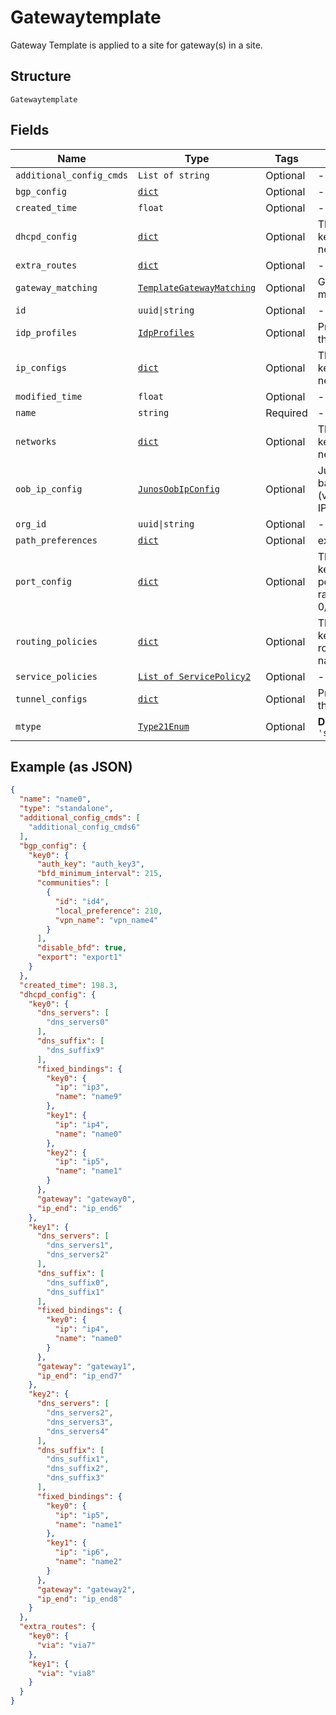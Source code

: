 
# Gatewaytemplate

Gateway Template is applied to a site for gateway(s) in a site.

## Structure

`Gatewaytemplate`

## Fields

| Name | Type | Tags | Description |
|  --- | --- | --- | --- |
| `additional_config_cmds` | `List of string` | Optional | - |
| `bgp_config` | [`dict`](../../doc/models/junos-bgp-config.md) | Optional | - |
| `created_time` | `float` | Optional | - |
| `dhcpd_config` | [`dict`](../../doc/models/dhcpd-config.md) | Optional | The property key is the network name |
| `extra_routes` | [`dict`](../../doc/models/extra-routes-2.md) | Optional | - |
| `gateway_matching` | [`TemplateGatewayMatching`](../../doc/models/template-gateway-matching.md) | Optional | Gateway matching |
| `id` | `uuid\|string` | Optional | - |
| `idp_profiles` | [`IdpProfiles`](../../doc/models/idp-profiles.md) | Optional | Property key is the profile name |
| `ip_configs` | [`dict`](../../doc/models/ip-configs.md) | Optional | The property key is the network name |
| `modified_time` | `float` | Optional | - |
| `name` | `string` | Required | - |
| `networks` | [`dict`](../../doc/models/network.md) | Optional | The property key is the network name |
| `oob_ip_config` | [`JunosOobIpConfig`](../../doc/models/junos-oob-ip-config.md) | Optional | Junos out-of-band (vme/em0/fxp0) IP config |
| `org_id` | `uuid\|string` | Optional | - |
| `path_preferences` | [`dict`](../../doc/models/path-preferences.md) | Optional | experimental |
| `port_config` | [`dict`](../../doc/models/junos-port-config-gateway.md) | Optional | The property key is the port(s) name or range (e.g. "ge-0/0/0-10") |
| `routing_policies` | [`dict`](../../doc/models/junos-routing-policy.md) | Optional | The property key is the routing policy name |
| `service_policies` | [`List of ServicePolicy2`](../../doc/models/service-policy-2.md) | Optional | - |
| `tunnel_configs` | [`dict`](../../doc/models/gatewaytemplate-tunnel-configs.md) | Optional | Property key is the tunnel name |
| `mtype` | [`Type21Enum`](../../doc/models/type-21-enum.md) | Optional | **Default**: `'standalone'` |

## Example (as JSON)

```json
{
  "name": "name0",
  "type": "standalone",
  "additional_config_cmds": [
    "additional_config_cmds6"
  ],
  "bgp_config": {
    "key0": {
      "auth_key": "auth_key3",
      "bfd_minimum_interval": 215,
      "communities": [
        {
          "id": "id4",
          "local_preference": 210,
          "vpn_name": "vpn_name4"
        }
      ],
      "disable_bfd": true,
      "export": "export1"
    }
  },
  "created_time": 198.3,
  "dhcpd_config": {
    "key0": {
      "dns_servers": [
        "dns_servers0"
      ],
      "dns_suffix": [
        "dns_suffix9"
      ],
      "fixed_bindings": {
        "key0": {
          "ip": "ip3",
          "name": "name9"
        },
        "key1": {
          "ip": "ip4",
          "name": "name0"
        },
        "key2": {
          "ip": "ip5",
          "name": "name1"
        }
      },
      "gateway": "gateway0",
      "ip_end": "ip_end6"
    },
    "key1": {
      "dns_servers": [
        "dns_servers1",
        "dns_servers2"
      ],
      "dns_suffix": [
        "dns_suffix0",
        "dns_suffix1"
      ],
      "fixed_bindings": {
        "key0": {
          "ip": "ip4",
          "name": "name0"
        }
      },
      "gateway": "gateway1",
      "ip_end": "ip_end7"
    },
    "key2": {
      "dns_servers": [
        "dns_servers2",
        "dns_servers3",
        "dns_servers4"
      ],
      "dns_suffix": [
        "dns_suffix1",
        "dns_suffix2",
        "dns_suffix3"
      ],
      "fixed_bindings": {
        "key0": {
          "ip": "ip5",
          "name": "name1"
        },
        "key1": {
          "ip": "ip6",
          "name": "name2"
        }
      },
      "gateway": "gateway2",
      "ip_end": "ip_end8"
    }
  },
  "extra_routes": {
    "key0": {
      "via": "via7"
    },
    "key1": {
      "via": "via8"
    }
  }
}
```

